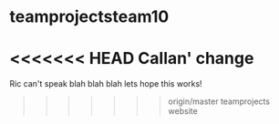 teamprojectsteam10
==================
<<<<<<< HEAD
Callan' change
=======
Ric can't speak
blah blah blah 
lets hope this works! 
>>>>>>> origin/master
teamprojects website 
